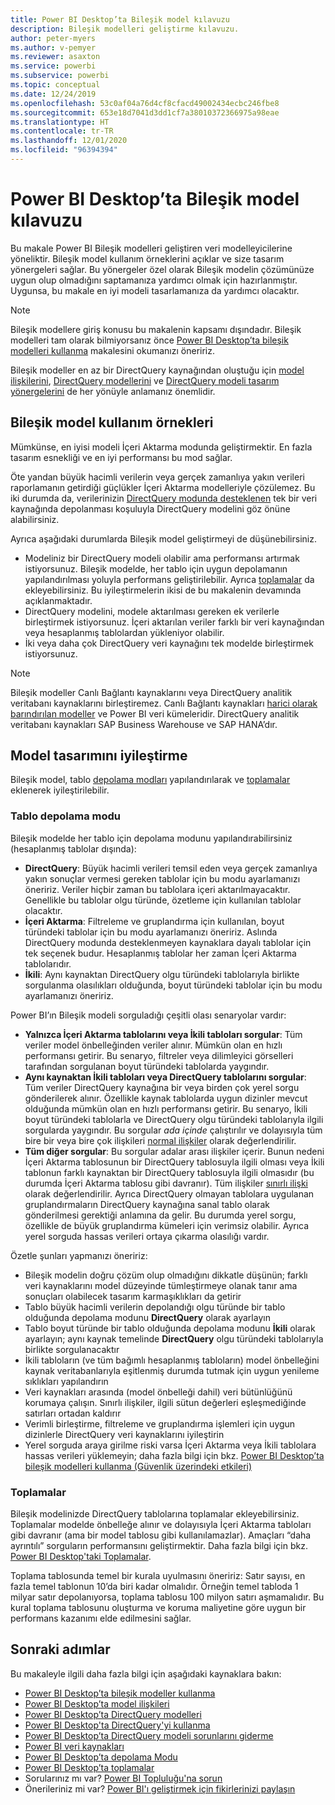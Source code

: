 ```yaml
---
title: Power BI Desktop’ta Bileşik model kılavuzu
description: Bileşik modelleri geliştirme kılavuzu.
author: peter-myers
ms.author: v-pemyer
ms.reviewer: asaxton
ms.service: powerbi
ms.subservice: powerbi
ms.topic: conceptual
ms.date: 12/24/2019
ms.openlocfilehash: 53c0af04a76d4cf8cfacd49002434ecbc246fbe8
ms.sourcegitcommit: 653e18d7041d3dd1cf7a38010372366975a98eae
ms.translationtype: HT
ms.contentlocale: tr-TR
ms.lasthandoff: 12/01/2020
ms.locfileid: "96394394"
---
```

# <a name="composite-model-guidance-in-power-bi-desktop"></a>Power BI Desktop’ta Bileşik model kılavuzu

Bu makale Power BI Bileşik modelleri geliştiren veri modelleyicilerine yöneliktir. Bileşik model kullanım örneklerini açıklar ve size tasarım yönergeleri sağlar. Bu yönergeler özel olarak Bileşik modelin çözümünüze uygun olup olmadığını saptamanıza yardımcı olmak için hazırlanmıştır. Uygunsa, bu makale en iyi modeli tasarlamanıza da yardımcı olacaktır.

> [!NOTE]
> Bileşik modellere giriş konusu bu makalenin kapsamı dışındadır. Bileşik modelleri tam olarak bilmiyorsanız önce [Power BI Desktop’ta bileşik modelleri kullanma](../transform-model/desktop-composite-models.md) makalesini okumanızı öneririz.
>
> Bileşik modeller en az bir DirectQuery kaynağından oluştuğu için [model ilişkilerini](../transform-model/desktop-relationships-understand.md), [DirectQuery modellerini](../connect-data/desktop-directquery-about.md) ve [DirectQuery modeli tasarım yönergelerini](directquery-model-guidance.md) de her yönüyle anlamanız önemlidir.

## <a name="composite-model-use-cases"></a>Bileşik model kullanım örnekleri

Mümkünse, en iyisi modeli İçeri Aktarma modunda geliştirmektir. En fazla tasarım esnekliği ve en iyi performansı bu mod sağlar.

Öte yandan büyük hacimli verilerin veya gerçek zamanlıya yakın verileri raporlamanın getirdiği güçlükler İçeri Aktarma modelleriyle çözülemez. Bu iki durumda da, verilerinizin [DirectQuery modunda desteklenen](../connect-data/power-bi-data-sources.md) tek bir veri kaynağında depolanması koşuluyla DirectQuery modelini göz önüne alabilirsiniz.

Ayrıca aşağıdaki durumlarda Bileşik model geliştirmeyi de düşünebilirsiniz.

- Modeliniz bir DirectQuery modeli olabilir ama performansı artırmak istiyorsunuz. Bileşik modelde, her tablo için uygun depolamanın yapılandırılması yoluyla performans geliştirilebilir. Ayrıca [toplamalar](../transform-model/desktop-aggregations.md) da ekleyebilirsiniz. Bu iyileştirmelerin ikisi de bu makalenin devamında açıklanmaktadır.
- DirectQuery modelini, modele aktarılması gereken ek verilerle birleştirmek istiyorsunuz. İçeri aktarılan veriler farklı bir veri kaynağından veya hesaplanmış tablolardan yükleniyor olabilir.
- İki veya daha çok DirectQuery veri kaynağını tek modelde birleştirmek istiyorsunuz.

> [!NOTE]
> Bileşik modeller Canlı Bağlantı kaynaklarını veya DirectQuery analitik veritabanı kaynaklarını birleştiremez. Canlı Bağlantı kaynakları [harici olarak barındırılan modeller](../connect-data/service-datasets-understand.md#external-hosted-models) ve Power BI veri kümeleridir. DirectQuery analitik veritabanı kaynakları SAP Business Warehouse ve SAP HANA’dır.

## <a name="optimize-model-design"></a>Model tasarımını iyileştirme

Bileşik model, tablo [depolama modları](../transform-model/desktop-storage-mode.md) yapılandırılarak ve [toplamalar](../transform-model/desktop-aggregations.md) eklenerek iyileştirilebilir.

### <a name="table-storage-mode"></a>Tablo depolama modu

Bileşik modelde her tablo için depolama modunu yapılandırabilirsiniz (hesaplanmış tablolar dışında):

- **DirectQuery**: Büyük hacimli verileri temsil eden veya gerçek zamanlıya yakın sonuçlar vermesi gereken tablolar için bu modu ayarlamanızı öneririz. Veriler hiçbir zaman bu tablolara içeri aktarılmayacaktır. Genellikle bu tablolar olgu türünde, özetleme için kullanılan tablolar olacaktır.
- **İçeri Aktarma**: Filtreleme ve gruplandırma için kullanılan, boyut türündeki tablolar için bu modu ayarlamanızı öneririz. Aslında DirectQuery modunda desteklenmeyen kaynaklara dayalı tablolar için tek seçenek budur. Hesaplanmış tablolar her zaman İçeri Aktarma tablolarıdır.
- **İkili**: Aynı kaynaktan DirectQuery olgu türündeki tablolarıyla birlikte sorgulanma olasılıkları olduğunda, boyut türündeki tablolar için bu modu ayarlamanızı öneririz.

Power BI’ın Bileşik modeli sorguladığı çeşitli olası senaryolar vardır:

- **Yalnızca İçeri Aktarma tablolarını veya İkili tabloları sorgular**: Tüm veriler model önbelleğinden veriler alınır. Mümkün olan en hızlı performansı getirir. Bu senaryo, filtreler veya dilimleyici görselleri tarafından sorgulanan boyut türündeki tablolarda yaygındır.
- **Aynı kaynaktan İkili tabloları veya DirectQuery tablolarını sorgular**: Tüm veriler DirectQuery kaynağına bir veya birden çok yerel sorgu gönderilerek alınır. Özellikle kaynak tablolarda uygun dizinler mevcut olduğunda mümkün olan en hızlı performansı getirir. Bu senaryo, İkili boyut türündeki tablolarla ve DirectQuery olgu türündeki tablolarıyla ilgili sorgularda yaygındır. Bu sorgular _ada içinde_ çalıştırılır ve dolayısıyla tüm bire bir veya bire çok ilişkileri [normal ilişkiler](../transform-model/desktop-relationships-understand.md#regular-relationships) olarak değerlendirilir.
- **Tüm diğer sorgular**: Bu sorgular adalar arası ilişkiler içerir. Bunun nedeni İçeri Aktarma tablosunun bir DirectQuery tablosuyla ilgili olması veya İkili tablonun farklı kaynaktan bir DirectQuery tablosuyla ilgili olmasıdır (bu durumda İçeri Aktarma tablosu gibi davranır). Tüm ilişkiler [sınırlı ilişki](../transform-model/desktop-relationships-understand.md#limited-relationships) olarak değerlendirilir. Ayrıca DirectQuery olmayan tablolara uygulanan gruplandırmaların DirectQuery kaynağına sanal tablo olarak gönderilmesi gerektiği anlamına da gelir. Bu durumda yerel sorgu, özellikle de büyük gruplandırma kümeleri için verimsiz olabilir. Ayrıca yerel sorguda hassas verileri ortaya çıkarma olasılığı vardır.

Özetle şunları yapmanızı öneririz:

- Bileşik modelin doğru çözüm olup olmadığını dikkatle düşünün; farklı veri kaynaklarını model düzeyinde tümleştirmeye olanak tanır ama sonuçları olabilecek tasarım karmaşıklıkları da getirir
- Tablo büyük hacimli verilerin depolandığı olgu türünde bir tablo olduğunda depolama modunu **DirectQuery** olarak ayarlayın
- Tablo boyut türünde bir tablo olduğunda depolama modunu **İkili** olarak ayarlayın; aynı kaynak temelinde **DirectQuery** olgu türündeki tablolarıyla birlikte sorgulanacaktır
- İkili tabloların (ve tüm bağımlı hesaplanmış tabloların) model önbelleğini kaynak veritabanlarıyla eşitlenmiş durumda tutmak için uygun yenileme sıklıkları yapılandırın
- Veri kaynakları arasında (model önbelleği dahil) veri bütünlüğünü korumaya çalışın. Sınırlı ilişkiler, ilgili sütun değerleri eşleşmediğinde satırları ortadan kaldırır
- Verimli birleştirme, filtreleme ve gruplandırma işlemleri için uygun dizinlerle DirectQuery veri kaynaklarını iyileştirin
- Yerel sorguda araya girilme riski varsa İçeri Aktarma veya İkili tablolara hassas verileri yüklemeyin; daha fazla bilgi için bkz. [Power BI Desktop’ta bileşik modelleri kullanma (Güvenlik üzerindeki etkileri)](../transform-model/desktop-composite-models.md#security-implications)

### <a name="aggregations"></a>Toplamalar

Bileşik modelinizde DirectQuery tablolarına toplamalar ekleyebilirsiniz. Toplamalar modelde önbelleğe alınır ve dolayısıyla İçeri Aktarma tabloları gibi davranır (ama bir model tablosu gibi kullanılamazlar). Amaçları “daha ayrıntılı” sorguların performansını geliştirmektir. Daha fazla bilgi için bkz. [Power BI Desktop'taki Toplamalar](../transform-model/desktop-aggregations.md).

Toplama tablosunda temel bir kurala uyulmasını öneririz: Satır sayısı, en fazla temel tablonun 10’da biri kadar olmalıdır. Örneğin temel tabloda 1 milyar satır depolanıyorsa, toplama tablosu 100 milyon satırı aşmamalıdır. Bu kural toplama tablosunu oluşturma ve koruma maliyetine göre uygun bir performans kazanımı elde edilmesini sağlar.

## <a name="next-steps"></a>Sonraki adımlar

Bu makaleyle ilgili daha fazla bilgi için aşağıdaki kaynaklara bakın:

- [Power BI Desktop’ta bileşik modeller kullanma](../transform-model/desktop-composite-models.md)
- [Power BI Desktop’ta model ilişkileri](../transform-model/desktop-relationships-understand.md)
- [Power BI Desktop’ta DirectQuery modelleri](../connect-data/desktop-directquery-about.md)
- [Power BI Desktop'ta DirectQuery'yi kullanma](../connect-data/desktop-use-directquery.md)
- [Power BI Desktop’ta DirectQuery modeli sorunlarını giderme](../connect-data/desktop-directquery-troubleshoot.md)
- [Power BI veri kaynakları](../connect-data/power-bi-data-sources.md)
- [Power BI Desktop’ta depolama Modu](../transform-model/desktop-storage-mode.md)
- [Power BI Desktop’ta toplamalar](../transform-model/desktop-aggregations.md)
- Sorularınız mı var? [Power BI Topluluğu'na sorun](https://community.powerbi.com/)
- Önerileriniz mi var? [Power BI'ı geliştirmek için fikirlerinizi paylaşın](https://ideas.powerbi.com)
